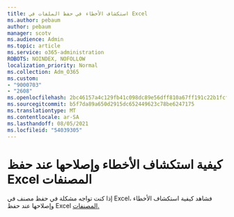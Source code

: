 ```yaml
---
title: استكشاف الأخطاء في حفظ الملفات في Excel
ms.author: pebaum
author: pebaum
manager: scotv
ms.audience: Admin
ms.topic: article
ms.service: o365-administration
ROBOTS: NOINDEX, NOFOLLOW
localization_priority: Normal
ms.collection: Adm_O365
ms.custom:
- "9000703"
- "2608"
ms.openlocfilehash: 2bc46157a4c129fb41c098dc89e56dff810a67ff191c22b1fcfad045077d4519
ms.sourcegitcommit: b5f7da89a650d2915dc652449623c78be6247175
ms.translationtype: MT
ms.contentlocale: ar-SA
ms.lasthandoff: 08/05/2021
ms.locfileid: "54039305"
---
```

# <a name="how-to-troubleshoot-errors-when-you-save-excel-workbooks"></a>كيفية استكشاف الأخطاء وإصلاحها عند حفظ Excel المصنفات

إذا كنت تواجه مشكلة في حفظ مصنف في Excel، فشاهد كيفية استكشاف الأخطاء وإصلاحها عند حفظ Excel [المصنفات.](https://docs.microsoft.com/office/troubleshoot/excel/issue-when-save-excel-workbooks)

